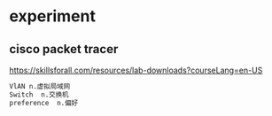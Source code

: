 # experiment

## cisco packet tracer

https://skillsforall.com/resources/lab-downloads?courseLang=en-US

```sh
VlAN n.虚拟局域网
Switch  n.交换机
preference  n.偏好
```

